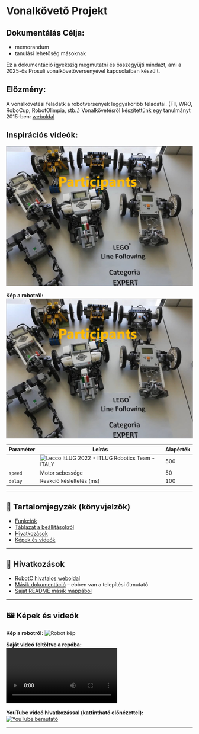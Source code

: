 # Vonalkövető Projekt

## Dokumentálás Célja: 
- memorandum
- tanulási lehetőség másoknak

Ez a dokumentáció igyekszig megmutatni és összegyüjti mindazt, ami a 2025-ös Prosuli vonalkövetőversenyével kapcsolatban készült.

## Előzmény:
A vonalkövetési feladatk a robotversenyek leggyakoribb feladatai. (Fll, WRO, RoboCup, RobotOlimpia, stb..) 
Vonalkövetésről készítettünk egy tanulmányt 2015-ben: [weboldal](http://users.atw.hu/vonalkovetes)

## Inspirációs videók:

[![ITALY Video](img/italy.jpg)](https://youtu.be/MHesNWMKTPU)

**Kép a robotról:**
![Robot kép](img/italy.jpg)

| Paraméter      | Leírás                   | Alapérték |
|----------------|--------------------------|-----------|
|     |![Lecco ItLUG 2022 - ITLUG Robotics Team - ITALY](https://youtu.be/MHesNWMKTPU) | 500       |
| `speed`        | Motor sebessége          | 50        |
| `delay`        | Reakció késleltetés (ms) | 100       |

---

## 📑 Tartalomjegyzék (könyvjelzők)

- [Funkciók](#-funkciók)  
- [Táblázat a beállításokról](#-táblázat-a-beállításokról)  
- [Hivatkozások](#-hivatkozások)  
- [Képek és videók](#-képek-és-videók)  

---

## 🔗 Hivatkozások

- [RobotC hivatalos weboldal](https://www.robotc.net/)  
- [Másik dokumentáció](docs/setup.md) – ebben van a telepítési útmutató  
- [Saját README másik mappából](docs/README.md)  

---

## 🖼️ Képek és videók

**Kép a robotról:**
![Robot kép](images/robot.jpg)

**Saját videó feltöltve a repóba:**
![Demo videó](videos/demo.mp4)

**YouTube videó hivatkozással (kattintható előnézettel):**
[![YouTube bemutató](images/thumbnail.png)](https://www.youtube.com/watch?v=dQw4w9WgXcQ)

---
